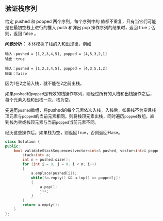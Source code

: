 ## 验证栈序列

给定 pushed 和 popped 两个序列，每个序列中的 值都不重复，只有当它们可能是在最初空栈上进行的推入 push 和弹出 pop 操作序列的结果时，返回 true；否则，返回 false 。

**问题分析：**
本体模拟了栈的入和出规律，例如

```
输入：pushed = [1,2,3,4,5], popped = [4,5,3,2,1]
输出：true
```

```
输入：pushed = [1,2,3,4,5], popped = [4,3,5,1,2]
输出：false
```

因为1在2之前入栈，就不能在2之前出栈。

如果`pushed`和`popped`是有效的栈操作序列，则经过所有的入栈和出栈操作之后，每个元素入栈和出栈一次，栈为空。

先遍历`pushed`数组，将pushed的每个元素依次入栈，入栈后，如果栈不为空且栈顶元素与`popped`的当前元素相同，则将栈顶元素出栈，同时遍历`popped`数组，直到栈为空或栈顶元素与当前`popped`当前元素不同。

经历这些操作后，如果栈为空，则返回True，否则返回Flase。

```c++
class Solution {
public:
    bool validateStackSequences(vector<int>& pushed, vector<int>& popped) {
		stack<int> a;
        int n = pushed.size();
        for (int i = 0, j = 0; i < n; i++)
        {
            a.emplace(pushed[i]);
            while(!a.empty() && a.top() == popped[j])
            {
                a.pop();
                j++;
            }
        }
        return a.empty();
    }
};

```

